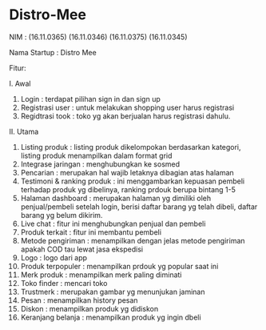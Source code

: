# Distro-Mee
NIM :	(16.11.0365) (16.11.0346) (16.11.0375) (16.11.0345)

Nama Startup : Distro Mee

Fitur:

I.	Awal 
1.	Login : terdapat pilihan sign in dan sign up
2.	Registrasi user : untuk melakukan shopping user harus registrasi
3.	Regidtrasi took : toko yg akan berjualan harus registrasi dahulu.

II.	Utama
1.	Listing produk : listing produk dikelompokan berdasarkan kategori, listing produk menampilkan dalam format grid
2.	Integrase jaringan : menghubungkan ke sosmed
3.	Pencarian : merupakan hal wajib letaknya dibagian atas halaman
4.	Testimoni & ranking produk : ini menggambarkan kepuasan pembeli terhadap produk yg dibelinya, ranking prdouk berupa bintang 1-5
5.	Halaman dashboard : merupakan halaman yg dimiliki oleh penjual/pembeli setelah login, berisi daftar barang yg telah dibeli, daftar barang yg belum dikirim.
6.	Live chat : fitur ini menghubungkan penjual dan pembeli
7.	Produk terkait : fitur ini membantu pembeli
8.	Metode pengiriman : menampilkan dengan jelas metode pengiriman apakah COD tau lewat jasa ekspedisi
9.	Logo : logo dari app
10.	Produk terpopuler : menampilkan prdouk yg popular saat ini
11.	Merk produk : menampilkan merk paling diminati
12.	Toko finder : mencari toko
13.	Trustmerk : merupakan gambar yg menunjukan jaminan
14.	Pesan : menampilkan history pesan
15.	Diskon : menampilkan produk yg didiskon
16.	Keranjang belanja : menampilkan produk yg ingin dbeli
